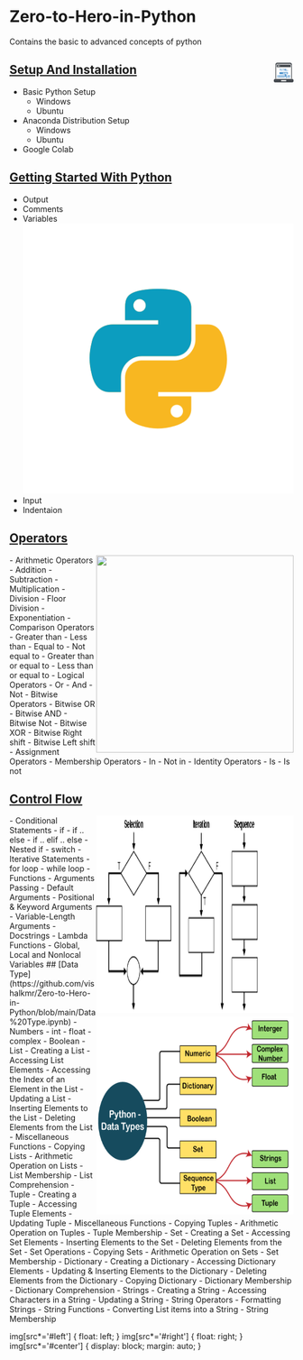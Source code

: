 # Zero-to-Hero-in-Python
Contains the basic to advanced concepts of python

##  [Setup And Installation](https://github.com/vishalkmr/Zero-to-Hero-in-Python/blob/main/Setup%20And%20Installation.ipynb)  <img src="images/install0.png" style="float: right;" width=35 height=35/> 
- Basic Python Setup
    - Windows
    - Ubuntu
- Anaconda Distribution Setup
    - Windows
    - Ubuntu
- Google Colab

## [Getting Started With Python](https://github.com/vishalkmr/Zero-to-Hero-in-Python/blob/main/Getting%20Started%20With%20Python.ipynb)
- Output
- Comments
- Variables ![my image](images/logo.png#right)
- Input
- Indentaion

## [Operators](https://github.com/vishalkmr/Zero-to-Hero-in-Python/blob/main/Operators.ipynb)
<img src="images/operators.gif" style="float: right;" width=350 height=350/>
- Arithmetic Operators
    - Addition
    - Subtraction
    - Multiplication
    - Division
    - Floor Division
    - Exponentiation
- Comparison Operators
    - Greater than
    - Less than
    - Equal to
    - Not equal to
    - Greater than or equal to
    - Less than or equal to
- Logical Operators
    - Or
    - And
    - Not
- Bitwise Operators
    - Bitwise OR
    - Bitwise AND
    - Bitwise Not
    - Bitwise XOR
    - Bitwise Right shift
    - Bitwise Left shift
- Assignment Operators
- Membership Operators
    - In
    - Not in
- Identity Operators
    - Is
    - Is not

## [ Control Flow](https://github.com/vishalkmr/Zero-to-Hero-in-Python/blob/main/%20Control%20Flow.ipynb)
<img src="images/control_flow.gif" style="float: right;" width=350 height=350/>
- Conditional Statements
    - if
    - if .. else
    - if .. elif .. else
    - Nested if
    - switch
- Iterative Statements
    - for loop
    - while loop
- Functions
    - Arguments Passing
    - Default Arguments
    - Positional & Keyword Arguments
    - Variable-Length Arguments
    - Docstrings
    - Lambda Functions
    - Global, Local and Nonlocal Variables
## [Data Type](https://github.com/vishalkmr/Zero-to-Hero-in-Python/blob/main/Data%20Type.ipynb)
<img src="images/data_types.png" style="float: right;" width=350 height=350/>
- Numbers
    - int
    - float
    - complex
- Boolean
- List
    - Creating a List
    - Accessing List Elements
    - Accessing the Index of an Element in the List
    - Updating a List
    - Inserting Elements to the List
    - Deleting Elements from the List
    - Miscellaneous Functions
    - Copying  Lists
    - Arithmetic Operation on Lists
    - List Membership
    - List Comprehension
- Tuple
    - Creating a Tuple
    - Accessing Tuple Elements
    - Updating Tuple
    - Miscellaneous Functions
    - Copying  Tuples
    - Arithmetic Operation on Tuples
    - Tuple Membership
- Set
    - Creating a Set
    - Accessing Set Elements
    - Inserting Elements to the Set
    - Deleting Elements from the Set
    - Set Operations
    - Copying  Sets
    - Arithmetic Operation on Sets
    - Set Membership
- Dictionary
    - Creating a Dictionary
    - Accessing Dictionary Elements
    - Updating & Inserting Elements to the Dictionary
    - Deleting Elements from the Dictionary
    - Copying Dictionary 
    - Dictionary Membership
    - Dictionary Comprehension
- Strings
    - Creating a String
    - Accessing Characters in a String 
    - Updating a String
    - String Operators
    - Formatting Strings
    - String Functions
    - Converting List items into a String
    - String Membership
 
img[src*='#left'] {
    float: left;
}
img[src*='#right'] {
    float: right;
}
img[src*='#center'] {
    display: block;
    margin: auto;
}